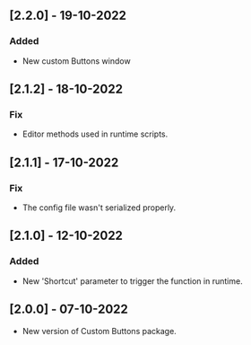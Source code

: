 ## [2.2.0] - 19-10-2022
### Added
- New custom Buttons window

## [2.1.2] - 18-10-2022
### Fix
- Editor methods used in runtime scripts.

## [2.1.1] - 17-10-2022
### Fix
- The config file wasn't serialized properly.

## [2.1.0] - 12-10-2022
### Added
- New 'Shortcut' parameter to trigger the function in runtime.

## [2.0.0] - 07-10-2022
- New version of Custom Buttons package.